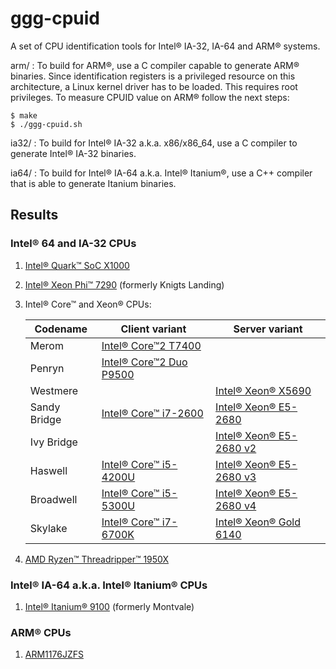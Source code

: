 # ggg-cpuid

A set of CPU identification tools for Intel® IA-32, IA-64 and ARM® systems.

arm/  : To build for ARM®, use a C compiler capable to generate ARM® binaries. Since identification registers is a privileged resource on this architecture, a Linux kernel driver has to be loaded. This requires root privileges.
To measure CPUID value on ARM® follow the next steps:

    $ make
    $ ./ggg-cpuid.sh

ia32/ : To build for Intel® IA-32 a.k.a. x86/x86_64, use a C compiler to generate Intel® IA-32 binaries.

ia64/ : To build for Intel® IA-64 a.k.a. Intel® Itanium®, use a C++ compiler that is able to generate Itanium binaries.

## Results

### Intel® 64 and IA-32 CPUs

1. [Intel® Quark™ SoC X1000](dumps/ia32/Intel(R)%20Quark(TM)%20SoC%20X1000.md)
2. [Intel® Xeon Phi™ 7290](dumps/ia32/Intel(R)%20Xeon%20Phi(TM)%207290.md) (formerly Knigts Landing)
3. Intel® Core™ and Xeon® CPUs:

   | Codename     | Client variant                                                              | Server variant                                                             |
   | ---          | ---                                                                         | ---                                                                        |
   | Merom        | [Intel® Core™2 T7400](dumps/ia32/Intel(R)%20Core(TM)2%20T7400.md)           |                                                                            |
   | Penryn       | [Intel® Core™2 Duo P9500](dumps/ia32/Intel(R)%20Core(TM)2%20Duo%20P9500.md) |                                                                            |
   | Westmere     |                                                                             | [Intel® Xeon® X5690](dumps/ia32/Intel(R)%20Xeon(R)%20X5690.md)             |
   | Sandy Bridge | [Intel® Core™ i7-2600](dumps/ia32/Intel(R)%20Core(TM)%20i7-2600.md)         | [Intel® Xeon® E5-2680](dumps/ia32/Intel(R)%20Xeon(R)%20E5-2680.md)         |
   | Ivy Bridge   |                                                                             | [Intel® Xeon® E5-2680 v2](dumps/ia32/Intel(R)%20Xeon(R)%20E5-2680%20v2.md) |
   | Haswell      | [Intel® Core™ i5-4200U](dumps/ia32/Intel(R)%20Core(TM)%20i5-4200U.md)       | [Intel® Xeon® E5-2680 v3](dumps/ia32/Intel(R)%20Xeon(R)%20E5-2680%20v3.md) |
   | Broadwell    | [Intel® Core™ i5-5300U](dumps/ia32/Intel(R)%20Core(TM)%20i5-5300U.md)       | [Intel® Xeon® E5-2680 v4](dumps/ia32/Intel(R)%20Xeon(R)%20E5-2680%20v4.md) |
   | Skylake      | [Intel® Core™ i7-6700K](dumps/ia32/Intel(R)%20Core(TM)%20i7-6700K.md)       | [Intel® Xeon® Gold 6140](dumps/ia32/Intel(R)%20Xeon(R)%20Gold%206140.md)   |

4. [AMD Ryzen™ Threadripper™ 1950X](dumps/ia32/AMD%20Ryzen%20Threadripper%201950X.md)

### Intel® IA-64 a.k.a. Intel® Itanium® CPUs

1. [Intel® Itanium® 9100](dumps/ia64/Intel(R)%20Itanium(R)%209100.md) (formerly Montvale)

### ARM® CPUs

1. [ARM1176JZFS](dumps/arm/ARM1176JZFS.md)
